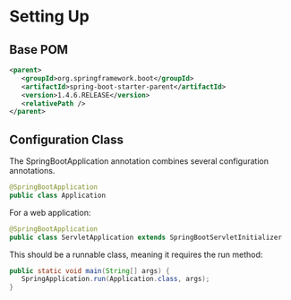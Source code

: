 # Setting Up

## Base POM

```xml
<parent>
   <groupId>org.springframework.boot</groupId>
   <artifactId>spring-boot-starter-parent</artifactId>
   <version>1.4.6.RELEASE</version>
   <relativePath />
</parent>
```

## Configuration Class

The SpringBootApplication annotation combines several configuration annotations.

```java
@SpringBootApplication
public class Application
```

For a web application:

```java
@SpringBootApplication
public class ServletApplication extends SpringBootServletInitializer
```

This should be a runnable class, meaning it requires the run method:

```java
public static void main(String[] args) {
   SpringApplication.run(Application.class, args);
}
```



